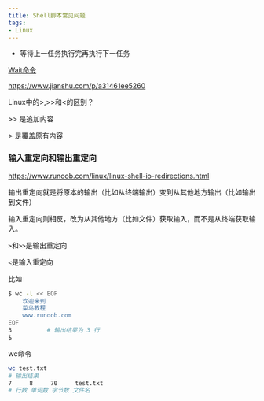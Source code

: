 ```yaml
---
title: Shell脚本常见问题
tags:
- Linux
---
```


- 等待上一任务执行完再执行下一任务

[Wait命令](https://wangchujiang.com/linux-command/c/wait.html)

https://www.jianshu.com/p/a31461ee5260



Linux中的>,>>和<的区别？

\>> 是追加内容

\> 是覆盖原有内容



### 输入重定向和输出重定向

https://www.runoob.com/linux/linux-shell-io-redirections.html

输出重定向就是将原本的输出（比如从终端输出）变到从其他地方输出（比如输出到文件）

输入重定向则相反，改为从其他地方（比如文件）获取输入，而不是从终端获取输入。

`>`和`>>`是输出重定向

`<`是输入重定向

比如

```bash
$ wc -l << EOF
    欢迎来到
    菜鸟教程
    www.runoob.com
EOF
3          # 输出结果为 3 行
$
```

wc命令

```bash
wc test.txt
# 输出结果
7     8     70     test.txt
# 行数 单词数 字节数 文件名
```

